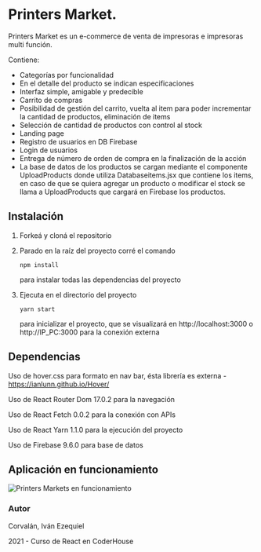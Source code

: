 # Printers Market.

Printers Market es un e-commerce de venta de impresoras e impresoras multi función.

Contiene:

- Categorías por funcionalidad
- En el detalle del producto se indican especificaciones
- Interfaz simple, amigable y predecible
- Carrito de compras
- Posibilidad de gestión del carrito, vuelta al item para poder incrementar la cantidad de productos, eliminación de items
- Selección de cantidad de productos con control al stock
- Landing page
- Registro de usuarios en DB Firebase
- Login de usuarios
- Entrega de número de orden de compra en la finalización de la acción
- La base de datos de los productos se cargan mediante el componente UploadProducts donde utiliza  Databaseitems.jsx que contiene los items, en caso de que se quiera agregar un producto o modificar el stock se llama a UploadProducts que cargará en Firebase los productos.

## Instalación

1. Forkeá y cloná el repositorio

2. Parado en la raíz del proyecto corré el comando 

   ```
   npm install
   ```

    para instalar todas las dependencias del proyecto

3. Ejecuta en el directorio del proyecto 

   ```
   yarn start
   ```

   para inicializar el proyecto, que se visualizará en http://localhost:3000 o http://IP_PC:3000 para la conexión externa



## Dependencias

Uso de hover.css para formato en nav bar, ésta librería es externa - https://ianlunn.github.io/Hover/

Uso de React Router Dom 17.0.2 para la navegación

Uso de React Fetch 0.0.2 para la conexión con APIs

Uso de React Yarn 1.1.0 para la ejecución del proyecto

Uso de Firebase 9.6.0 para base de datos

## Aplicación en funcionamiento

![Printers Markets en funcionamiento](https://github.com/ivancorvalan/first_app/blob/main/src/Printers%20Market.gif)

### Autor

Corvalán, Iván Ezequiel

2021 - Curso de React en CoderHouse
